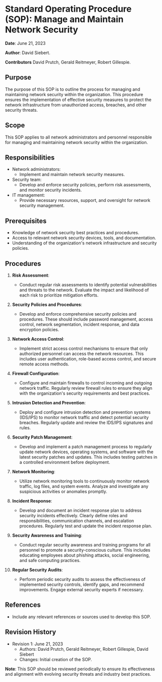 # Standard Operating Procedure (SOP): Manage and Maintain Network Security


**Date**: June 21, 2023  

**Author**: David Siebert.

**Contributors** David Prutch, Gerald Reitmeyer, Robert Gillespie.


## Purpose
The purpose of this SOP is to outline the process for managing and maintaining network security within the organization. This procedure ensures the implementation of effective security measures to protect the network infrastructure from unauthorized access, breaches, and other security threats.


## Scope
This SOP applies to all network administrators and personnel responsible for managing and maintaining network security within the organization.


## Responsibilities
- Network administrators:
  - Implement and maintain network security measures.
- Security team:
  - Develop and enforce security policies, perform risk assessments, and monitor security incidents.
- IT management:
  - Provide necessary resources, support, and oversight for network security management.


## Prerequisites
- Knowledge of network security best practices and procedures.
- Access to relevant network security devices, tools, and documentation.
- Understanding of the organization's network infrastructure and security policies.


## Procedures
1. **Risk Assessment**:
   - Conduct regular risk assessments to identify potential vulnerabilities and threats to the network. Evaluate the impact and likelihood of each risk to prioritize mitigation efforts.


2. **Security Policies and Procedures**:
   - Develop and enforce comprehensive security policies and procedures. These should include password management, access control, network segmentation, incident response, and data encryption policies.


3. **Network Access Control**:
   - Implement strict access control mechanisms to ensure that only authorized personnel can access the network resources. This includes user authentication, role-based access control, and secure remote access methods.


4. **Firewall Configuration**:
   - Configure and maintain firewalls to control incoming and outgoing network traffic. Regularly review firewall rules to ensure they align with the organization's security requirements and best practices.


5. **Intrusion Detection and Prevention**:
   - Deploy and configure intrusion detection and prevention systems (IDS/IPS) to monitor network traffic and detect potential security breaches. Regularly update and review the IDS/IPS signatures and rules.


6. **Security Patch Management**:
   - Develop and implement a patch management process to regularly update network devices, operating systems, and software with the latest security patches and updates. This includes testing patches in a controlled environment before deployment.


7. **Network Monitoring**:
   - Utilize network monitoring tools to continuously monitor network traffic, log files, and system events. Analyze and investigate any suspicious activities or anomalies promptly.


8. **Incident Response**:
   - Develop and document an incident response plan to address security incidents effectively. Clearly define roles and responsibilities, communication channels, and escalation procedures. Regularly test and update the incident response plan.


9. **Security Awareness and Training**:
   - Conduct regular security awareness and training programs for all personnel to promote a security-conscious culture. This includes educating employees about phishing attacks, social engineering, and safe computing practices.


10. **Regular Security Audits**:
    - Perform periodic security audits to assess the effectiveness of implemented security controls, identify gaps, and recommend improvements. Engage external security experts if necessary.


## References
- Include any relevant references or sources used to develop this SOP.


## Revision History
- Revision 1: June 21, 2023
  - Authors: David Prutch, Gerald Reitmeyer, Robert Gillespie, David Siebert
  - Changes: Initial creation of the SOP.


**Note**: This SOP should be reviewed periodically to ensure its effectiveness and alignment with evolving security threats and industry best practices.








